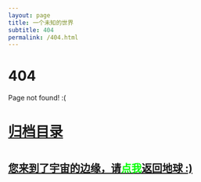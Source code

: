 ```yaml
---
layout: page
title: 一个未知的世界
subtitle: 404
permalink: /404.html
---
```


# 404

Page not found! :(

<h1><a href ="https://iveskim.github.io/archives.html">归档目录</a><h1>

<h2><a href="https://iveskim.github.io/archives.html">您来到了宇宙的边缘，请<span style="color:#00FF00">点我</span>返回地球 :)</a></h2>
